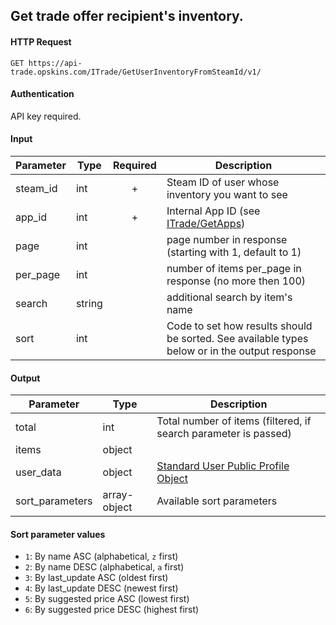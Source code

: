## Get trade offer recipient's inventory.

#### HTTP Request

`GET https://api-trade.opskins.com/ITrade/GetUserInventoryFromSteamId/v1/`

#### Authentication
API key required.

#### Input

Parameter | Type | Required   | Description
--------- | -----| :--------: | -----------
steam_id | int |  + | Steam ID of user whose inventory you want to see 
app_id | int | + | Internal App ID (see [ITrade/GetApps](/ITrade/GetApps.md))
page | int |  | page number in response (starting with 1, default to 1) 
per_page | int |  | number of items per_page in response (no more then 100)
search | string |  | additional search by item's name 
sort | int |  | Code to set how results should be sorted. See available types below or in the output response
    
#### Output

Parameter | Type | Description
--------- | -----| -------- 
total     | int    | Total number of items (filtered, if search parameter is passed)
items | object | 
user_data | object | [Standard User Public Profile Object](/IUser.md#standard-user-public-profile-object)
sort_parameters | array-object | Available sort parameters

#### Sort parameter values
- `1`: By name ASC (alphabetical, `z` first)
- `2`: By name DESC (alphabetical, `a` first)
- `3`: By last_update ASC (oldest first)
- `4`: By last_update DESC (newest first)
- `5`: By suggested price ASC (lowest first)
- `6`: By suggested price DESC (highest first)
